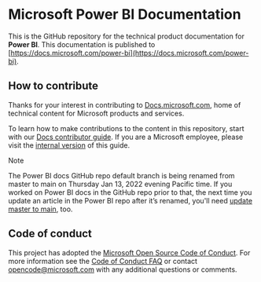 # Microsoft Power BI Documentation

This is the GitHub repository for the technical product documentation for **Power BI**. This documentation is published to  [https://docs.microsoft.com/power-bi](https://docs.microsoft.com/power-bi).

## How to contribute

Thanks for your interest in contributing to [Docs.microsoft.com](https://docs.microsoft.com/), home of technical content for Microsoft products and services.

To learn how to make contributions to the content in this repository, start with our [Docs contributor guide](https://docs.microsoft.com/contribute). If you are a Microsoft employee, please visit the [internal version](https://review.docs.microsoft.com/help/contribute/?branch=master) of this guide.

> [!NOTE]
> The Power BI docs GitHub repo default branch is being renamed from master to main on Thursday Jan 13, 2022 evening Pacific time. If you worked on Power BI docs in the GitHub repo prior to that, the next time you update an article in the Power BI repo after it’s renamed, you'll need [update master to main](https://review.docs.microsoft.com/help/contribute/powerbi-docs-master-main?branch=master), too.

## Code of conduct

This project has adopted the [Microsoft Open Source Code of Conduct](https://opensource.microsoft.com/codeofconduct/). For more information see the [Code of Conduct FAQ](https://opensource.microsoft.com/codeofconduct/faq/) or contact [opencode@microsoft.com](mailto:opencode@microsoft.com) with any additional questions or comments.
